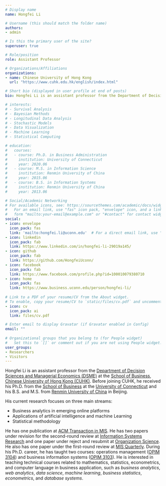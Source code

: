 ```yaml
---
# Display name
name: Hongfei Li

# Username (this should match the folder name)
authors:
- admin

# Is this the primary user of the site?
superuser: true

# Role/position
role: Assistant Professor

# Organizations/Affiliations
organizations:
- name: Chinese University of Hong Kong
  url: "https://www.cuhk.edu.hk/english/index.html"

# Short bio (displayed in user profile at end of posts)
bio: Hongfei Li is an assistant professor from the Department of Decision Sciences and Managerial Economics (DSME) of School of Business, at the Chinese University of Hong Kong. His current research focuses on business analytics in emerging online platforms, applications of artificial intelligence and machine Learning, and statistical methodology.

# interests:
# - Survival Analysis
# - Bayesian Methods
# - Longitudinal Data Analysis
# - Stochastic Models
# - Data Visualization
# - Machine Learning
# - Statistical Computing

# education:
#   courses:
#   - course: Ph.D. in Business Administration
#     institution: University of Connecticut
#     year: 2020.06
#   - course: M.S. in Information Science
#     institution: Renmin University of China
#     year: 2015.06
#   - course: B.S. in Information Systems
#     institution: Renmin University of China
#     year: 2013.06

# Social/Academic Networking
# For available icons, see: https://sourcethemes.com/academic/docs/widgets/#icons
#   For an email link, use "fas" icon pack, "envelope" icon, and a link in the
#   form "mailto:your-email@example.com" or "#contact" for contact widget.
social:
- icon: envelope
  icon_pack: fas
  link: 'mailto:hongfei.li@uconn.edu'  # For a direct email link, use "mailto:test@example.org".
- icon: linkedin
  icon_pack: fab
  link: https://www.linkedin.com/in/hongfei-li-29019a145/
- icon: github
  icon_pack: fab
  link: https://github.com/HongfeiUconn/
- icon: facebook
  icon_pack: fab
  link: https://www.facebook.com/profile.php?id=100010079380710
- icon: home
  icon_pack: fas
  link: https://www.business.uconn.edu/person/hongfei-li/
  
# Link to a PDF of your resume/CV from the About widget.
# To enable, copy your resume/CV to `static/files/cv.pdf` and uncomment the lines below.  
- icon: cv
  icon_pack: ai
  link: files/cv.pdf

# Enter email to display Gravatar (if Gravatar enabled in Config)
email: ""
  
# Organizational groups that you belong to (for People widget)
#   Set this to `[]` or comment out if you are not using People widget.  
user_groups:
- Researchers
- Visitors
---
```


Hongfei Li is an assistant professor from the [Department of Decision Sciences and Managerial Economics (DSME)](https://www.bschool.cuhk.edu.hk/departments/decision-sciences-and-managerial-economics/) at the [School of Business](https://www.bschool.cuhk.edu.hk/), [Chinese University of Hong Kong (CUHK)](https://www.cuhk.edu.hk/english/index.html). Before joining CUHK, he received his Ph.D. from the [School of Business](https://www.business.uconn.edu/) at the [University of Connecticut](https://uconn.edu/) and his B.S. and M.S. from [Renmin University of China](https://www.ruc.edu.cn/en) in Beijing.


His current research focuses on three main streams: 

* Business analytics in emerging online platforms
* Applications of artificial intelligence and machine Learning 
* Statistical methodology

He has one publication at [ACM Transaction in MIS](https://tmis.acm.org/). He has two papers under revision for the second-round review at [Information Systems Research](https://pubsonline.informs.org/journal/isre) and one paper under reject and resubmit at [Organization Science](https://pubsonline.informs.org/journal/orsc). He also has one paper under the first-round review at [MIS Quarterly](https://www.misq.org/). During his Ph.D. career, he has taught two courses: operations management ([OPIM 3104](https://hongfeiuconn.github.io/OPIM3104/)) and business information systems ([OPIM 3103](https://hongfeiuconn.github.io/OPIM3103/)). He is interested in teaching technical courses related to mathematics, statistics, econometrics, and computer language in business application, such as _business analytics_, _web analytics_, _data science_, _machine learning_, _business statistics_, _econometrics_, and _database systems_.

